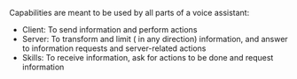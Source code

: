 Capabilities are meant to be used by all parts of a voice assistant:
* Client: To send information and perform actions
* Server:  To transform and limit ( in any direction) information, 
            and answer to information requests and server-related actions
* Skills: To receive information, ask for actions to be done and request information